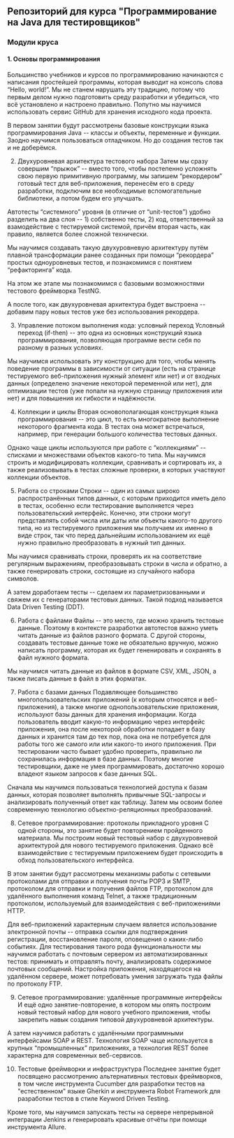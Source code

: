 ## Репозиторий для курса "Программирование на Java для тестировщиков"
### Модули круса
#### 1. Основы программирования
Большинство учебников и курсов по программированию начинаются с написания простейшей программы, которая выводит на консоль слова “Hello, world!”. Мы не станем нарушать эту традицию, потому что первым делом нужно подготовить среду разработки и убедиться, что всё установлено и настроено правильно. Попутно мы научимся использовать сервис GitHub для хранения исходного кода проекта.

В первом занятии будут рассмотрены базовые конструкции языка программирования Java -- классы и объекты, переменные и функции. Заодно научимся пользоваться отладчиком. Но до создания тестов так и не доберёмся.

2. Двухуровневая архитектура тестового набора
Затем мы сразу совершим “прыжок” -- вместо того, чтобы постепенно усложнять свою первую примитивную программу, мы запишем “рекордером” готовый тест для веб-приложения, перенесём его в среду разработки, подключим все необходимые вспомогательные библиотеки, а потом будем его улучшать.

Автотесты “системного” уровня (в отличие от “unit-тестов”) удобно разделить на два слоя -- 1) собственно тесты, 2) код, ответственный за взамодействие с тестируемой системой, причём вторая часть, как правило, является более сложной технически.

Мы научимся создавать такую двухуровневую архитектуру путём плавной трансформации ранее созданных при помощи “рекордера” простых одноуровневых тестов, и познакомимся с понятием “рефакторинга” кода.

На этом же этапе мы познакомимся с базовыми возможностями тестового фреймворка TestNG.

А после того, как двухуровневая архитектура будет выстроена -- добавим пару новых тестов уже без использования рекордера.

3. Управление потоком выполнения кода: условный переход
Условный переход (if-then) -- это одна из основных конструкций языка программирования, позволяющая программе вести себя по разному в разных условиях.

Мы научимся использовать эту конструкцию для того, чтобы менять поведение программы в зависимости от ситуации (есть на странице тестируемого веб-приложения нужный элемент или нет) и от входных данных (определено значение некоторой переменной или нет), для оптимизации тестов (уже попали на нужную страницу приложения или нет) и для повышения их гибкости и надёжности.

4. Коллекции и циклы
Вторая основополагающая конструкция языка программирования -- это цикл, то есть многократное выполнение некоторого фрагмента кода. В тестах она может встречаться, например, при генерации большого количества тестовых данных.

Однако чаще циклы используются при работе с “коллекциями” -- списками и множествами объектов какого-то типа. Мы научимся строить и модифицировать коллекции, сравнивать и сортировать их, а также реализовывать в тестах сложные проверки, в которых участвуют коллекции объектов.

5. Работа со строками
Строки -- один из самых широко распространённых типов данных, с которым приходится иметь дело в тестах, особенно если тестирование выполняется через пользовательский интерфейс. Конечно, эти строки могут представлять собой числа или даты или объекты какого-то другого типа, но из тестируемого приложения мы получаем их именно в виде строк, так что перед дальнейшим использованием их ещё нужно правильно преобразовать в нужный тип данных.

Мы научимся сравнивать строки, проверять их на соответствие регулярным выражениям, преобразовывать строки в числа и обратно, а также генерировать строки, состоящие из случайного набора символов.

А затем доработаем тесты -- сделаем их параметризованными и свяжем их с генераторами тестовых данных. Такой подход называется Data Driven Testing (DDT).

6. Работа с файлами
Файлы -- это место, где можно хранить тестовые данные. Поэтому в контексте разработки автотестов важно уметь читать данные из файлов разного формата. С другой стороны, создавать тестовые данные тоже не обязательно вручную, можно написать программу, которая их будет гененировать и сохранять в файл нужного формата.

Мы научимся читать данные из файлов в формате CSV, XML, JSON, а также писать данные в файл в этих форматах.

7. Работа с базами данных
Подавляющее большинство многопользовательских приложений (к которым относятся и веб-приложения), а также многие однопользовательские приложения, используют базы данных для хранения информации. Когда пользователь вводит какую-то информацию через интерфейс приложения, она после некоторой обработки попадает в базу данных и хранится там до тех пор, пока она не потребуется для работы того же самого или или какого-то иного приложения. При тестировании часто бывает удобно проверить, правильно ли сохранилась информация в базе данных. Поэтому многие тестировщики, даже не умея программировать, достаточно хорошо владеют языком запросов к базе данных SQL.

Сначала мы научимся пользоваться технологией доступа к базам данных, которая позволяет выполнять привычные SQL-запросы и анализировать полученный ответ как таблицу. Затем мы освоим более современную технологию объектно-реляционных преобразований.

8. Сетевое программирование: протоколы прикладного уровня
С одной стороны, это занятие будет повторением пройденного материала. Мы построим новый тестовый набор с двухуровневой архитектурой для нового тестируемого приложения. Однако всё взаимодействие с тестируемым приложением будет происходить в обход пользовательского интерфейса.

В этом занятии будут рассмотрены механизмы работы с сетевыми протоколами для отправки и получения почты POP3 и SMTP, протоколом для отправки и получения файлов FTP, протоколом для удалённого выполнения команд Telnet, а также традиционным протоколом, используемый для взаимодействия с веб-приложениями HTTP.

Для веб-приложений характерным случаем является использование электронной почты -- отправка ссылки для подтверждения регистрации, восстановление пароля, оповещения о каких-либо событиях. Для тестирования такого рода функциональности мы научимся работать с почтовым сервером из автоматизированных тестов: принимать и отправлять почту, анализировать содержимое почтовых сообщений. Настройка приложения, находящегося на удалённом сервере, может потребовать умения загружать туда файлы по протоколу FTP.

9. Сетевое программирование: удалённые программные интерфейсы
И ещё одно занятие-повторение, в котором мы опять построим новый тестовый набор для нового учебного приложения, чтобы закрепить навык создания типовой двухуровневой архитектуры.

А затем научимся работать с удалёнными программными интерфейсами SOAP и REST. Технология SOAP чаще используется в крупных “промышленных” приложениях, а технология REST более характерна для современных веб-сервисов.

10. Тестовые фреймворки и инфраструктура
Последнее занятие будет посвящено рассмотрению альтернативных тестовых фреймворков, в том числе инструмента Cucumber для разработки тестов на "естественном" языке Gherkin и инструмента Robot Framework для разработки тестов в стиле Keyword Driven Testing.

Кроме того, мы научимся запускать тесты на сервере непрерывной интеграции Jenkins и генерировать красивые отчёты при помощи инструмента Allure.
